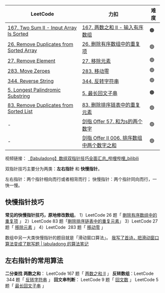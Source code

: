
| LeetCode                                                                                                      | 力扣                                                                                      | 难度  |
| ------------------------------------------------------------------------------------------------------------- | --------------------------------------------------------------------------------------- | --- |
| [167. Two Sum II - Input Array Is Sorted](https://leetcode.com/problems/two-sum-ii-input-array-is-sorted/)    | [167. 两数之和 II - 输入有序数组](https://leetcode.cn/problems/two-sum-ii-input-array-is-sorted/) | 🟠  |
| [26. Remove Duplicates from Sorted Array](https://leetcode.com/problems/remove-duplicates-from-sorted-array/) | [26. 删除有序数组中的重复项](https://leetcode.cn/problems/remove-duplicates-from-sorted-array/)    | 🟢  |
| [27. Remove Element](https://leetcode.com/problems/remove-element/)                                           | [27. 移除元素](https://leetcode.cn/problems/remove-element/)                                | 🟢  |
| [283. Move Zeroes](https://leetcode.com/problems/move-zeroes/)                                                | [283. 移动零](https://leetcode.cn/problems/move-zeroes/)                                   | 🟢  |
| [344. Reverse String](https://leetcode.com/problems/reverse-string/)                                          | [344. 反转字符串](https://leetcode.cn/problems/reverse-string/)                              | 🟢  |
| [5. Longest Palindromic Substring](https://leetcode.com/problems/longest-palindromic-substring/)              | [5. 最长回文子串](https://leetcode.cn/problems/longest-palindromic-substring/)                | 🟠  |
| [83. Remove Duplicates from Sorted List](https://leetcode.com/problems/remove-duplicates-from-sorted-list/)   | [83. 删除排序链表中的重复元素](https://leetcode.cn/problems/remove-duplicates-from-sorted-list/)    | 🟢  |
| -                                                                                                             | [剑指 Offer 57. 和为s的两个数字](https://leetcode.cn/problems/he-wei-sde-liang-ge-shu-zi-lcof/)  | 🟢  |
| -                                                                                                             | [剑指 Offer II 006. 排序数组中两个数字之和](https://leetcode.cn/problems/kLl5u1/)                    | 🟢  |
视频链接：
[【labuladong】数组双指针技巧全面汇总_哔哩哔哩_bilibili](https://www.bilibili.com/video/BV1iG411W7Wm/?vd_source=d48f4dc9d6d078002e7de6c900378be5)

双指针技巧主要分为两类：**左右指针** 和 **快慢指针**。

左右指针：两个指针相向而行或者相背而行；
快慢指针：两个指针同向而行，一快一慢。

## 快慢指针技巧
**常见的快慢指针技巧，原地修改数组**。
1）LeetCode 26 题「 [删除有序数组中的重复项](https://leetcode.cn/problems/remove-duplicates-from-sorted-array/) 」
2）LeetCode 83 题「[删除排序链表中的重复元素](https://leetcode.cn/problems/remove-duplicates-from-sorted-list/)」
3）LeetCode 27 题「 [移除元素](https://leetcode.cn/problems/remove-element/) 」
4）LeetCode  283 题「 [移动零](https://leetcode.cn/problems/move-zeroes/) 」

数组中另一大类快慢指针的题目就是「滑动窗口算法」。
[我写了首诗，把滑动窗口算法变成了默写题 | labuladong 的算法笔记](https://labuladong.online/algo/essential-technique/sliding-window-framework/)

## 左右指针的常用算法
**二分查找**
**两数之和**： LeetCode 167 题「 [两数之和 II](https://leetcode.cn/problems/two-sum-ii-input-array-is-sorted/) 」
**反转数组**：LeetCode  344 题「 [反转字符串](https://leetcode.cn/problems/reverse-string/) 」
**回文串判断**：
LeetCode  9 题「  [回文数](https://leetcode.cn/problems/palindrome-number/)  」
LeetCode  5 题「 [最长回文子串](https://leetcode.cn/problems/longest-palindromic-substring/) 」